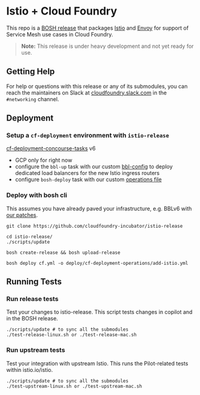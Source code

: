 # Istio + Cloud Foundry

This repo is a [BOSH release](https://github.com/cloudfoundry/bosh) that
packages [Istio](https://istio.io/) and [Envoy](https://github.com/envoyproxy/envoy) for support of Service Mesh use cases in Cloud Foundry.

> **Note:** This release is under heavy development and not yet ready for use.

## Getting Help

For help or questions with this release or any of its submodules, you can reach the maintainers on Slack at [cloudfoundry.slack.com](https://cloudfoundry.slack.com) in the `#networking` channel.

## Deployment

### Setup a `cf-deployment` environment with `istio-release`
[cf-deployment-concourse-tasks](https://github.com/cloudfoundry/cf-deployment-concourse-tasks) v6
- GCP only for right now
- configure the `bbl-up` task with our custom [bbl-config](deploy/bbl-config) to deploy dedicated load balancers for the new Istio ingress routers
- configure `bosh-deploy` task with our custom [operations file](deploy/cf-deployment-operations)

### Deploy with bosh cli

This assumes you have already paved your infrastructure, e.g. BBLv6 with [our patches](deploy/bbl-config).

```
git clone https://github.com/cloudfoundry-incubator/istio-release

cd istio-release/
./scripts/update

bosh create-release && bosh upload-release

bosh deploy cf.yml -o deploy/cf-deployment-operations/add-istio.yml
```


## Running Tests

### Run release tests
Test your changes to istio-release. This script tests changes in copilot and in
the BOSH release.

```
./scripts/update # to sync all the submodules
./test-release-linux.sh or ./test-release-mac.sh
```

### Run upstream tests
Test your integration with upstream Istio. This runs the Pilot-related tests within
istio.io/istio.

```
./scripts/update # to sync all the submodules
./test-upstream-linux.sh or ./test-upstream-mac.sh
```

